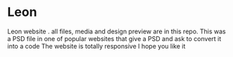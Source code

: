 # Leon
Leon website . all files, media and design preview are in this repo. 
This was a PSD file in one of popular websites that give a PSD and ask 
to convert it into a code The website is totally responsive I hope you like it
